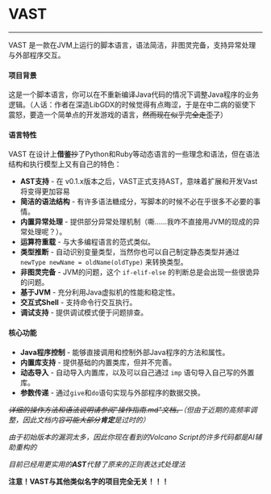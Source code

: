 # VAST

---

VAST 是一款在JVM上运行的脚本语言，语法简洁，非图灵完备，支持异常处理与外部程序交互。

#### 项目背景

这是一个脚本语言，你可以在不重新编译Java代码的情况下调整Java程序的业务逻辑。（人话：作者在深造LibGDX的时候觉得有点晦涩，于是在中二病的驱使下震怒，要造一个简单点的开发游戏的语言，~~然而现在似乎完全走歪了~~）

#### 语言特性

VAST 在设计上**借鉴**~~抄~~了Python和Ruby等动态语言的一些理念和语法，但在语法结构和执行模型上又有自己的特色：

- **AST支持** - 在 v0.1.x版本之后，VAST正式支持AST，意味着扩展和开发Vast将变得更加容易
- **简洁的语法结构** - 有许多语法糖成分，写脚本的时候不必在乎很多不必要的事情。
- **内置异常处理** - 提供部分异常处理机制（嘶……我咋不直接用JVM的现成的异常处理呢？）。
- **运算符重载** - 与大多编程语言的范式类似。
- **类型推断** - 自动识别变量类型，当然你也可以自己制定静态类型并通过 `newType newName = oldName(oldType)` 来转换类型。
- **非图灵完备** - JVM的问题，这个 `if-elif-else` 的判断总是会出现一些很诡异的问题。
- **基于JVM** - 充分利用Java虚拟机的性能和稳定性。
- **交互式Shell** - 支持命令行交互执行。
- **调试支持** - 提供调试模式便于问题排查。

#### 核心功能

- **Java程序控制** - 能够直接调用和控制外部Java程序的方法和属性。
- **内置库支持** - 提供基础的内置类库，但并不完善。
- **动态导入** - 自动导入内置库，以及可以自己通过 `imp` 语句导入自己写的外置库。
- **参数传递** - 通过`give`和`do`语句实现与外部程序的数据交换。


*~~详细的操作方法和语法说明请参阅"操作指南.md"文档。~~（但由于近期的高频率调整，因此文档内容~~可能大部分~~**肯定**是过时的）*

_由于初始版本的漏洞太多，因此你现在看到的Volcano Script的许多代码都是AI辅助重构的_

_目前已经用更实用的**AST**代替了原来的正则表达式处理法_

**注意！VAST与其他类似名字的项目完全无关！！！**
